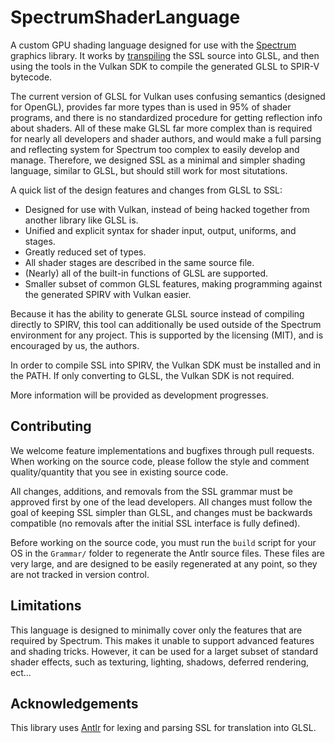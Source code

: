 # SpectrumShaderLanguage
A custom GPU shading language designed for use with the [Spectrum](https://github.com/SpectrumLib/Spectrum) graphics library. It works by [transpiling](https://en.wikipedia.org/wiki/Source-to-source_compiler) the SSL source into GLSL, and then using the tools in the Vulkan SDK to compile the generated GLSL to SPIR-V bytecode.

The current version of GLSL for Vulkan uses confusing semantics (designed for OpenGL), provides far more types than is used in 95% of shader programs, and there is no standardized procedure for getting reflection info about shaders. All of these make GLSL far more complex than is required for nearly all developers and shader authors, and would make a full parsing and reflecting system for Spectrum too complex to easily develop and manage. Therefore, we designed SSL as a minimal and simpler shading language, similar to GLSL, but should still work for most situtations.

A quick list of the design features and changes from GLSL to SSL:

* Designed for use with Vulkan, instead of being hacked together from another library like GLSL is.
* Unified and explicit syntax for shader input, output, uniforms, and stages.
* Greatly reduced set of types.
* All shader stages are described in the same source file.
* (Nearly) all of the built-in functions of GLSL are supported.
* Smaller subset of common GLSL features, making programming against the generated SPIRV with Vulkan easier.

Because it has the ability to generate GLSL source instead of compiling directly to SPIRV, this tool can additionally be used outside of the Spectrum environment for any project. This is supported by the licensing (MIT), and is encouraged by us, the authors.

In order to compile SSL into SPIRV, the Vulkan SDK must be installed and in the PATH. If only converting to GLSL, the Vulkan SDK is not required.

More information will be provided as development progresses.

## Contributing

We welcome feature implementations and bugfixes through pull requests. When working on the source code, please follow the style and comment quality/quantity that you see in existing source code.

All changes, additions, and removals from the SSL grammar must be approved first by one of the lead developers. All changes must follow the goal of keeping SSL simpler than GLSL, and changes must be backwards compatible (no removals after the initial SSL interface is fully defined).

Before working on the source code, you must run the `build` script for your OS in the `Grammar/` folder to regenerate the Antlr source files. These files are very large, and are designed to be easily regenerated at any point, so they are not tracked in version control.

## Limitations

This language is designed to minimally cover only the features that are required by Spectrum. This makes it unable to support advanced features and shading tricks. However, it can be used for a larget subset of standard shader effects, such as texturing, lighting, shadows, deferred rendering, ect...

## Acknowledgements

This library uses [Antlr](https://www.antlr.org/) for lexing and parsing SSL for translation into GLSL.

